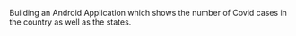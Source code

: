 Building an Android Application which shows the number of Covid cases in the country as well as the states.
